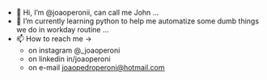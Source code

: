 - 👋 Hi, I’m @joaoperonii, can call me John ...
- 🌱 I’m currently learning python to help me automatize some dumb things we do in workday routine ...
- 📫 How to reach me ->
  - on instagram @_joaoperoni
  - on linkedin in/joaoperoni
  - on e-mail joaopedroperoni@hotmail.com
